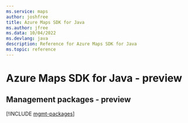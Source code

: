 ```yaml
---
ms.service: maps
author: joshfree
title: Azure Maps SDK for Java
ms.author: jfree
ms.data: 10/04/2022
ms.devlang: java
description: Reference for Azure Maps SDK for Java
ms.topic: reference
---
```

# Azure Maps SDK for Java - preview

## Management packages - preview
[!INCLUDE [mgmt-packages](maps-mgmt-index.md)]